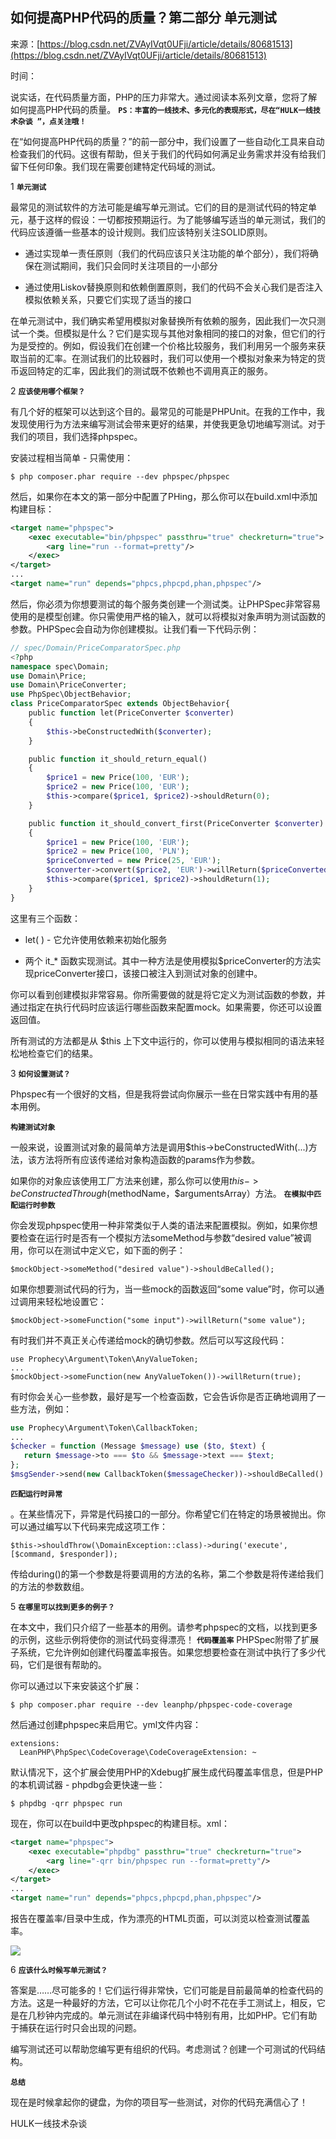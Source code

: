 ## 如何提高PHP代码的质量？第二部分 单元测试

来源：[https://blog.csdn.net/ZVAyIVqt0UFji/article/details/80681513](https://blog.csdn.net/ZVAyIVqt0UFji/article/details/80681513)

时间：

说实话，在代码质量方面，PHP的压力非常大。通过阅读本系列文章，您将了解如何提高PHP代码的质量。
 **`PS：丰富的一线技术、多元化的表现形式，尽在“HULK一线技术杂谈 ”，点关注哦！`** 


在“如何提高PHP代码的质量？”的前一部分中，我们设置了一些自动化工具来自动检查我们的代码。这很有帮助，但关于我们的代码如何满足业务需求并没有给我们留下任何印象。我们现在需要创建特定代码域的测试。

1 **`单元测试`** 

最常见的测试软件的方法可能是编写单元测试。它们的目的是测试代码的特定单元，基于这样的假设：一切都按预期运行。为了能够编写适当的单元测试，我们的代码应该遵循一些基本的设计规则。我们应该特别关注SOLID原则。


* 通过实现单一责任原则（我们的代码应该只关注功能的单个部分），我们将确保在测试期间，我们只会同时关注项目的一小部分

* 通过使用Liskov替换原则和依赖倒置原则，我们的代码不会关心我们是否注入模拟依赖关系，只要它们实现了适当的接口


在单元测试中，我们确实希望用模拟对象替换所有依赖的服务，因此我们一次只测试一个类。但模拟是什么？它们是实现与其他对象相同的接口的对象，但它们的行为是受控的。例如，假设我们在创建一个价格比较服务，我们利用另一个服务来获取当前的汇率。在测试我们的比较器时，我们可以使用一个模拟对象来为特定的货币返回特定的汇率，因此我们的测试既不依赖也不调用真正的服务。

2 **`应该使用哪个框架？`** 

有几个好的框架可以达到这个目的。最常见的可能是PHPUnit。在我的工作中，我发现使用行为方法来编写测试会带来更好的结果，并使我更急切地编写测试。对于我们的项目，我们选择phpspec。

安装过程相当简单 - 只需使用：

```
$ php composer.phar require --dev phpspec/phpspec
```

然后，如果你在本文的第一部分中配置了PHing，那么你可以在build.xml中添加构建目标：

```xml
<target name="phpspec">
    <exec executable="bin/phpspec" passthru="true" checkreturn="true">
        <arg line="run --format=pretty"/>
    </exec>
</target>
...
<target name="run" depends="phpcs,phpcpd,phan,phpspec"/>

```

然后，你必须为你想要测试的每个服务类创建一个测试类。让PHPSpec非常容易使用的是模型创建。你只需使用严格的输入，就可以将模拟对象声明为测试函数的参数。PHPSpec会自动为你创建模拟。让我们看一下代码示例：

```php
// spec/Domain/PriceComparatorSpec.php
<?php
namespace spec\Domain;
use Domain\Price;
use Domain\PriceConverter;
use PhpSpec\ObjectBehavior;
class PriceComparatorSpec extends ObjectBehavior{
    public function let(PriceConverter $converter)
    {
        $this->beConstructedWith($converter);
    }

    public function it_should_return_equal()
    {
        $price1 = new Price(100, 'EUR');
        $price2 = new Price(100, 'EUR');
        $this->compare($price1, $price2)->shouldReturn(0);
    }

    public function it_should_convert_first(PriceConverter $converter)
    {
        $price1 = new Price(100, 'EUR');
        $price2 = new Price(100, 'PLN');
        $priceConverted = new Price(25, 'EUR');
        $converter->convert($price2, 'EUR')->willReturn($priceConverted);
        $this->compare($price1, $price2)->shouldReturn(1);
    }
}

```

这里有三个函数：


* let( ) - 它允许使用依赖来初始化服务

* 两个 it_* 函数实现测试。其中一种方法是使用模拟$priceConverter的方法实现priceConverter接口，该接口被注入到测试对象的创建中。


你可以看到创建模拟非常容易。你所需要做的就是将它定义为测试函数的参数，并通过指定在执行代码时应该运行哪些函数来配置mock。如果需要，你还可以设置返回值。

所有测试的方法都是从 $this 上下文中运行的，你可以使用与模拟相同的语法来轻松地检查它们的结果。

3 **`如何设置测试？`** 

Phpspec有一个很好的文档，但是我将尝试向你展示一些在日常实践中有用的基本用例。

 **`构建测试对象`** 

一般来说，设置测试对象的最简单方法是调用$this->beConstructedWith(...)方法，该方法将所有应该传递给对象构造函数的params作为参数。

如果你的对象应该使用工厂方法来创建，那么你可以使用$this->beConstructedThrough($methodName，$argumentsArray）方法。
 **`在模拟中匹配运行时参数`** 

你会发现phpspec使用一种非常类似于人类的语法来配置模拟。例如，如果你想要检查在运行时是否有一个模拟方法someMethod与参数“desired value”被调用，你可以在测试中定义它，如下面的例子：

```
$mockObject->someMethod("desired value")->shouldBeCalled();
```

如果你想要测试代码的行为，当一些mock的函数返回“some value”时，你可以通过调用来轻松地设置它：

```
$mockObject->someFunction("some input")->willReturn("some value");
```

有时我们并不真正关心传递给mock的确切参数。然后可以写这段代码：

```
use Prophecy\Argument\Token\AnyValueToken;
...
$mockObject->someFunction(new AnyValueToken())->willReturn(true);
```

有时你会关心一些参数，最好是写一个检查函数，它会告诉你是否正确地调用了一些方法，例如：

```php
use Prophecy\Argument\Token\CallbackToken;
...
$checker = function (Message $message) use ($to, $text) {
   return $message->to === $to && $message->text === $text;
};
$msgSender->send(new CallbackToken($messageChecker))->shouldBeCalled()

```
 **`匹配运行时异常`** 

。在某些情况下，异常是代码接口的一部分。你希望它们在特定的场景被抛出。你可以通过编写以下代码来完成这项工作：

```
$this->shouldThrow(\DomainException::class)->during('execute', [$command, $responder]);
```

传给during()的第一个参数是将要调用的方法的名称，第二个参数是将传递给我们的方法的参数数组。

5 **`在哪里可以找到更多的例子？`** 

在本文中，我们只介绍了一些基本的用例。请参考phpspec的文档，以找到更多的示例，这些示例将使你的测试代码变得漂亮！
 **`代码覆盖率`** PHPSpec附带了扩展子系统，它允许例如创建代码覆盖率报告。如果您想要检查在测试中执行了多少代码，它们是很有帮助的。

你可以通过以下来安装这个扩展：

```
$ php composer.phar require --dev leanphp/phpspec-code-coverage
```

然后通过创建phpspec来启用它。yml文件内容：

```
extensions:
  LeanPHP\PhpSpec\CodeCoverage\CodeCoverageExtension: ~
```

默认情况下，这个扩展会使用PHP的Xdebug扩展生成代码覆盖率信息，但是PHP的本机调试器 - phpdbg会更快速一些：

```
$ phpdbg -qrr phpspec run
```

现在，你可以在build中更改phpspec的构建目标。xml：

```xml
<target name="phpspec">
    <exec executable="phpdbg" passthru="true" checkreturn="true">
        <arg line="-qrr bin/phpspec run --format=pretty"/>
    </exec>
</target>
...
<target name="run" depends="phpcs,phpcpd,phan,phpspec"/>

```

报告在覆盖率/目录中生成，作为漂亮的HTML页面，可以浏览以检查测试覆盖率。

![][0]

6 **`应该什么时候写单元测试？`** 

答案是……尽可能多的！它们运行得非常快，它们可能是目前最简单的检查代码的方法。这是一种最好的方法，它可以让你花几个小时不花在手工测试上，相反，它是在几秒钟内完成的。单元测试在非编译代码中特别有用，比如PHP。它们有助于捕获在运行时只会出现的问题。

编写测试还可以帮助您编写更有组织的代码。考虑测试？创建一个可测试的代码结构。

 **`总结`** 

现在是时候拿起你的键盘，为你的项目写一些测试，对你的代码充满信心了！

HULK一线技术杂谈


[0]: ../img/phpspecfugailv.png
